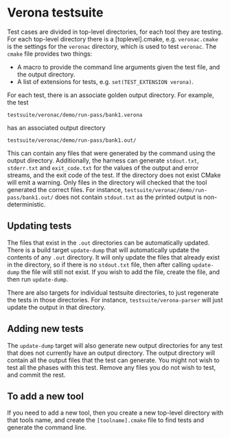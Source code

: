 # Verona testsuite

Test cases are divided in top-level directories, for each tool they are testing.
For each top-level directory there is a [toplevel].cmake, e.g. `veronac.cmake` is the
settings for the `veronac` directory, which is used to test `veronac`.   The `cmake` file
provides two things:

* A macro to provide the command line arguments given the test file, and the output directory.
* A list of extensions for tests, e.g.  `set(TEST_EXTENSION verona)`. 

For each test, there is an associate golden output directory. For example, the test
```
testsuite/veronac/demo/run-pass/bank1.verona
```
has an associated output directory
```
testsuite/veronac/demo/run-pass/bank1.out/
```
This can contain any files that were generated by the command using the output directory. 
Additionally, the harness can generate `stdout.txt`, `stderr.txt` and `exit_code.txt` for the 
values of the output and error streams, and the exit code of the test.  If the directory does
not exist CMake will emit a warning.  Only files in the directory will checked that the tool
generated the correct files.  For instance, `testsuite/veronac/demo/run-pass/bank1.out/` does
not contain `stdout.txt` as the printed output is non-deterministic.

## Updating tests

The files that exist in the `.out` directories can be automatically updated.  There is a build
target `update-dump` that will automatically update the contents of any `.out` directory.  It
will only update the files that already exist in the directory, so if there is no `stdout.txt`
file, then after calling `update-dump` the file will still not exist.  If you wish to add the file,
create the file, and then run `update-dump`.

There are also targets for individual testsuite directories, to just regenerate the tests in those
directories. For instance, `testsuite/verona-parser` will just update the output in that directory.

##  Adding new tests

The `update-dump` target will also generate new output directories for any test that does not
currently have an output directory.  The output directory will contain all the output files that
the test can generate.  You might not wish to test all the phases with this test. Remove any files
you do not wish to test, and commit the rest.

## To add a new tool

If you need to add a new tool, then you create a new top-level directory with that tools name,
and create the `[toolname].cmake` file to find tests and generate the command line.